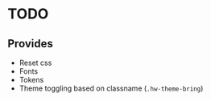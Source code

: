 # TODO

## Provides

- Reset css
- Fonts
- Tokens
- Theme toggling based on classname (`.hw-theme-bring`)
